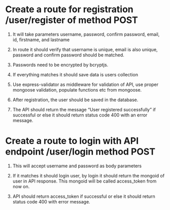 # Create a route for registration /user/register of method POST
 	
1. It will take parameters username, password, confirm password, email, id, firstname, and lastname
 		
2. In route it should verify that username is unique, email is also unique, password and confirm password should be matched.
 		
3. Passwords need to be encrypted by bcryptjs.
 		
4. If everything matches it should save data is users collection
 		
5. Use express-validator as middleware for validation of API, use proper mongoose validation, populate functions etc from mongoose.
 		
6. After registration, the user should be saved in the database.
 		
7. The API should return the message “User registered successfully” if successful or else it should return status code 400 with an error message.

# Create a route to login with API endpoint /user/login method POST
 	
1. This will accept username and password as body parameters 		
 		
2. If it matches it should login user, by login it should return the mongoid of user in API response. This mongoid will be called access_token from now on. 	
 		
3. API should return access_token if successful or else it should return status code 400 with error message.
